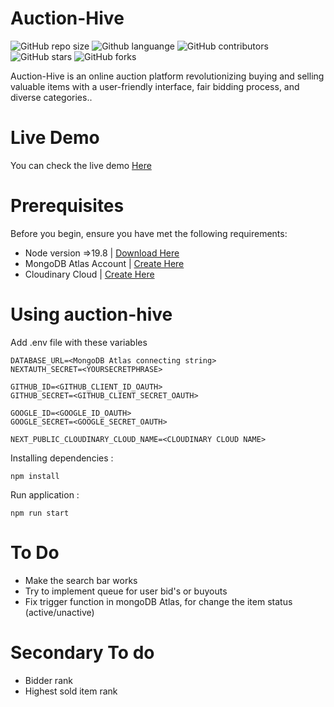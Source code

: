# Auction-Hive
<!--- These are examples. See https://shields.io for others or to customize this set of shields. You might want to include dependencies, project status and licence info here --->
![GitHub repo size](https://img.shields.io/github/repo-size/sutanarief/auction-hive?style=plastic)
![Github languange](https://img.shields.io/github/languages/top/sutanarief/auction-hive?logo=go&style=plastic)
![GitHub contributors](https://img.shields.io/github/contributors/sutanarief/auction-hive?style=plastic)
![GitHub stars](https://img.shields.io/github/stars/sutanarief/auction-hive?style=social)
![GitHub forks](https://img.shields.io/github/forks/sutanarief/auction-hive?style=social)

Auction-Hive is an online auction platform revolutionizing buying and selling valuable items with a
user-friendly interface, fair bidding process, and diverse categories..

# Live Demo

You can check the live demo [Here](https://auction-hive.vercel.app)

# Prerequisites

Before you begin, ensure you have met the following requirements:
* Node version =>19.8 | [Download Here](https://nodejs.org/en)
* MongoDB Atlas Account | [Create Here](https://www.mongodb.com/cloud/atlas/register)
* Cloudinary Cloud | [Create Here](https://cloudinary.com/)

# Using auction-hive
Add .env file with these variables
```env
DATABASE_URL=<MongoDB Atlas connecting string>
NEXTAUTH_SECRET=<YOURSECRETPHRASE>

GITHUB_ID=<GITHUB_CLIENT_ID_OAUTH>
GITHUB_SECRET=<GITHUB_CLIENT_SECRET_OAUTH>

GOOGLE_ID=<GOOGLE_ID_OAUTH>
GOOGLE_SECRET=<GOOGLE_SECRET_OAUTH>

NEXT_PUBLIC_CLOUDINARY_CLOUD_NAME=<CLOUDINARY CLOUD NAME>
```

Installing dependencies :
```
npm install
```
Run application :
```
npm run start
```

# To Do

* Make the search bar works
* Try to implement queue for user bid's or buyouts
* Fix trigger function in mongoDB Atlas, for change the item status (active/unactive)

# Secondary To do
* Bidder rank
* Highest sold item rank
